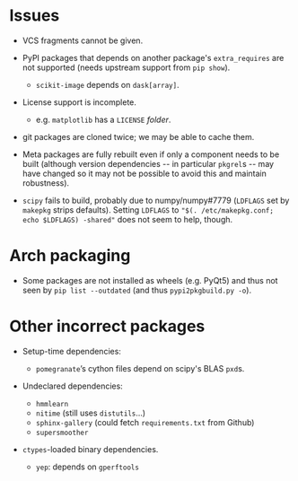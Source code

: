 Issues
======

- VCS fragments cannot be given.

- PyPI packages that depends on another package's `extra_requires` are not
  supported (needs upstream support from `pip show`).
    - `scikit-image` depends on `dask[array]`.

- License support is incomplete.
    - e.g. `matplotlib` has a `LICENSE` *folder*.

- git packages are cloned twice; we may be able to cache them.

- Meta packages are fully rebuilt even if only a component needs to be built
  (although version dependencies -- in particular `pkgrel`s -- may have changed
  so it may not be possible to avoid this and maintain robustness).

- `scipy` fails to build, probably due to numpy/numpy#7779 (`LDFLAGS` set by
  `makepkg` strips defaults).  Setting `LDFLAGS` to `"$(. /etc/makepkg.conf;
  echo $LDFLAGS) -shared"` does not seem to help, though.

Arch packaging
==============

- Some packages are not installed as wheels (e.g. PyQt5) and thus not seen by
  `pip list --outdated` (and thus `pypi2pkgbuild.py -o`).

Other incorrect packages
========================

- Setup-time dependencies:
    - `pomegranate`’s cython files depend on scipy's BLAS `pxd`s.

- Undeclared dependencies:
    - `hmmlearn`
    - `nitime` (still uses `distutils`...)
    - `sphinx-gallery` (could fetch `requirements.txt` from Github)
    - `supersmoother`

- `ctypes`-loaded binary dependencies.
    - `yep`: depends on `gperftools`
